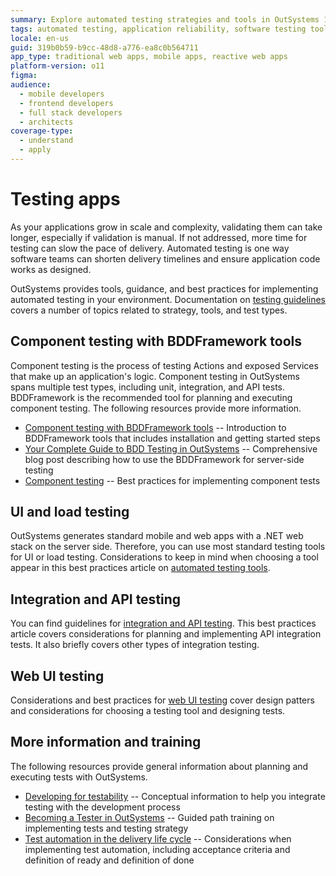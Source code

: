 ```yaml
---
summary: Explore automated testing strategies and tools in OutSystems 11 (O11) to enhance application delivery and reliability.
tags: automated testing, application reliability, software testing tools, testing best practices, bddframework
locale: en-us
guid: 319b0b59-b9cc-48d8-a776-ea8c0b564711
app_type: traditional web apps, mobile apps, reactive web apps
platform-version: o11
figma:
audience:
  - mobile developers
  - frontend developers
  - full stack developers
  - architects
coverage-type:
  - understand
  - apply
---
```


# Testing apps

As your applications grow in scale and complexity, validating them can take longer, especially if validation is manual. If not addressed, more time for testing can slow the pace of delivery. Automated testing is one way software teams can shorten delivery timelines and ensure application code works as designed.

OutSystems provides tools, guidance, and best practices for implementing automated testing in your environment. Documentation on [testing guidelines](automated-testing/testing-guidelines.md) covers a number of topics related to strategy, tools, and test types. 

## Component testing with BDDFramework tools
Component testing is the process of testing Actions and exposed Services that make up an application's logic. Component testing in OutSystems spans multiple test types, including unit, integration, and API tests. BDDFramework is the recommended tool for planning and executing component testing. The following resources provide more information.

* [Component testing with BDDFramework tools](testing-bdd-framework.md) -- Introduction to BDDFramework tools that includes installation and getting started steps
* [Your Complete Guide to BDD Testing in OutSystems](https://www.outsystems.com/blog/posts/bdd-testing/) -- Comprehensive blog post describing how to use the BDDFramework for server-side testing 
* [Component testing](automated-testing/component-testing.md) -- Best practices for implementing component tests


## UI and load testing
OutSystems generates standard mobile and web apps with a .NET web stack on the server side. Therefore, you can use most standard testing tools for UI or load testing. Considerations to keep in mind when choosing a tool appear in this best practices article on [automated testing tools](automated-testing/automated-testing-tools.md).

## Integration and API testing
You can find guidelines for [integration and API testing](automated-testing/integration-api-testing.md). This best practices article covers considerations for planning and implementing API integration tests. It also briefly covers other types of integration testing. 

## Web UI testing
Considerations and best practices for [web UI testing](automated-testing/web-ui-testing.md) cover design patters and considerations for choosing a testing tool and designing tests. 

## More information and training 
The following resources provide general information about planning and executing tests with OutSystems.

* [Developing for testability](develop-test.md) -- Conceptual information to help you integrate testing with the development process
* [Becoming a Tester in OutSystems](https://www.outsystems.com/training/paths/10/becoming-a-tester-in-outsystems) -- Guided path training on implementing tests and testing strategy  
* [Test automation in the delivery life cycle](test-automation-in-delivery-lifecycle.md) -- 
Considerations when implementing test automation, including acceptance criteria and definition of ready and definition of done

